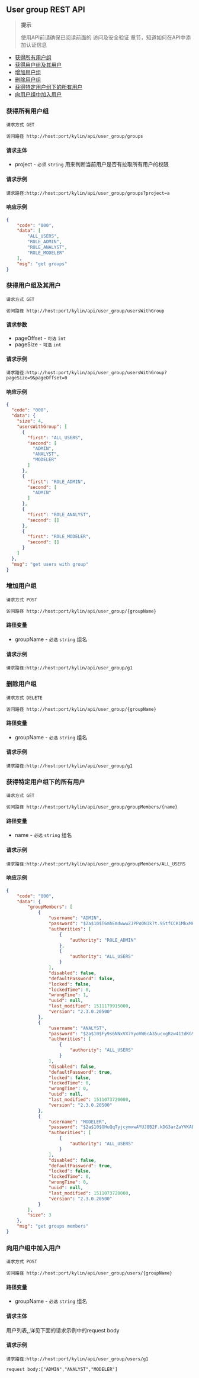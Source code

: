 ## User group REST API

> **提示**
>
> 使用API前请确保已阅读前面的 访问及安全验证 章节，知道如何在API中添加认证信息
>


* [获得所有用户组](#获得所有用户组)
* [获得用户组及其用户](#获得用户组及其用户)
* [增加用户组](#增加用户组)
* [删除用户组](#删除用户组)
* [获得特定用户组下的所有用户](#获得特定用户组下的所有用户)
* [向用户组中加入用户](#向用户组中加入用户)

### 获得所有用户组
`请求方式 GET`

`访问路径 http://host:port/kylin/api/user_group/groups`

#### 请求主体
* project - `必须` `string` 用来判断当前用户是否有拉取所有用户的权限

#### 请求示例
`请求路径:http://host:port/kylin/api/user_group/groups?project=a`

#### 响应示例
```json
{
    "code": "000",
    "data": [
        "ALL_USERS",
        "ROLE_ADMIN",
        "ROLE_ANALYST",
        "ROLE_MODELER"
    ],
    "msg": "get groups"
}
```

### 获得用户组及其用户
`请求方式 GET`

`访问路径 http://host:port/kylin/api/user_group/usersWithGroup`

#### 请求参数
* pageOffset - `可选` `int`
* pageSize - `可选` `int`

#### 请求示例
`请求路径:http://host:port/kylin/api/user_group/usersWithGroup?pageSize=9&pageOffset=0`

#### 响应示例
```json
{
  "code": "000",
  "data": {
    "size": 4,
    "usersWithGroup": [
      {
        "first": "ALL_USERS",
        "second": [
          "ADMIN",
          "ANALYST",
          "MODELER"
        ]
      },
      {
        "first": "ROLE_ADMIN",
        "second": [
          "ADMIN"
        ]
      },
      {
        "first": "ROLE_ANALYST",
        "second": []
      },
      {
        "first": "ROLE_MODELER",
        "second": []
      }
    ]
  },
  "msg": "get users with group"
}
```

### 增加用户组
`请求方式 POST`

`访问路径 http://host:port/kylin/api/user_group/{groupName}`

#### 路径变量
* groupName - `必选` `string` 组名

#### 请求示例
`请求路径:http://host:port/kylin/api/user_group/g1`

### 删除用户组
`请求方式 DELETE`

`访问路径 http://host:port/kylin/api/user_group/{groupName}`

#### 路径变量
* groupName - `必选` `string` 组名

#### 请求示例
`请求路径:http://host:port/kylin/api/user_group/g1`

### 获得特定用户组下的所有用户
`请求方式 GET`

`访问路径 http://host:port/kylin/api/user_group/groupMembers/{name}`

#### 路径变量
* name - `必选` `string` 组名

#### 请求示例
`请求路径:http://host:port/kylin/api/user_group/groupMembers/ALL_USERS`

#### 响应示例
```json
{
    "code": "000",
    "data": {
        "groupMembers": [
            {
                "username": "ADMIN",
                "password": "$2a$10$T6mhEmdwwwZJPPoON3k7t.9StfCCK1MkxMKNB8ZhsGqg853d5h2cS",
                "authorities": [
                    {
                        "authority": "ROLE_ADMIN"
                    },
                    {
                        "authority": "ALL_USERS"
                    }
                ],
                "disabled": false,
                "defaultPassword": false,
                "locked": false,
                "lockedTime": 0,
                "wrongTime": 1,
                "uuid": null,
                "last_modified": 1511179915000,
                "version": "2.3.0.20500"
            },
            {
                "username": "ANALYST",
                "password": "$2a$10$Fy9s6NNxVX7YyoVW6cA35ucxgRzw41tdKG9WfyINHBcAAj7bWLPXa",
                "authorities": [
                    {
                        "authority": "ALL_USERS"
                    }
                ],
                "disabled": false,
                "defaultPassword": true,
                "locked": false,
                "lockedTime": 0,
                "wrongTime": 0,
                "uuid": null,
                "last_modified": 1511073720000,
                "version": "2.3.0.20500"
            },
            {
                "username": "MODELER",
                "password": "$2a$10$GHuQqTyjcymxwAYUJ8B2F.kDG3arZaYVKABNgX1Kh1HrTjV3hqBTS",
                "authorities": [
                    {
                        "authority": "ALL_USERS"
                    }
                ],
                "disabled": false,
                "defaultPassword": true,
                "locked": false,
                "lockedTime": 0,
                "wrongTime": 0,
                "uuid": null,
                "last_modified": 1511073720000,
                "version": "2.3.0.20500"
            }
        ],
        "size": 3
    },
    "msg": "get groups members"
}
```

### 向用户组中加入用户
`请求方式 POST`

`访问路径 http://host:port/kylin/api/user_group/users/{groupName}`

#### 路径变量
* groupName - `必选` `string` 组名

#### 请求主体
用户列表,,详见下面的请求示例中的request body

#### 请求示例
`请求路径:http://host:port/kylin/api/user_group/users/g1`

`request body:["ADMIN","ANALYST","MODELER"]`